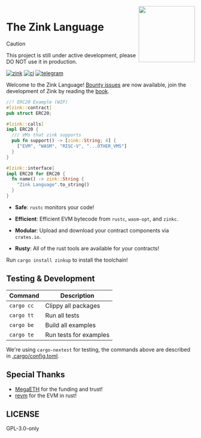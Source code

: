 <img align="right" width="150" height="150" top="100" src = "https://avatars.githubusercontent.com/u/138247979?s=400&u=cbf4b9e9da048899a947f08d92e030806d5bd50b&v=4"/>

# The Zink Language

> [!CAUTION]
>
> This project is still under active development, please DO NOT use it in production.

[![zink][version-badge]][version-link]
[![ci][ci-badge]][ci-link]
[![telegram][telegram-badge]][telegram-group]

Welcome to the Zink Language! [Bounty issues](https://zink-lang.org/bounties) are now available, join the development of Zink by reading the [book](https://zink-lang.org/).

```rust
//! ERC20 Example (WIP)
#[zink::contract]
pub struct ERC20;

#[zink::calls]
impl ERC20 {
  /// VMs that zink supports
  pub fn support() -> [zink::String; 4] {
    ["EVM", "WASM", "RISC-V", "...OTHER_VMS"]
  }
}

#[zink::interface]
impl ERC20 for ERC20 {
  fn name() -> zink::String {
    "Zink Language".to_string()
  }
}
```

- **Safe**: `rustc` monitors your code!

- **Efficient**: Efficient EVM bytecode from `rustc`, `wasm-opt`, and `zinkc`.

- **Modular**: Upload and download your contract components via `crates.io`.

- **Rusty**: All of the rust tools are available for your contracts!

Run `cargo install zinkup` to install the toolchain!

## Testing & Development

| Command    | Description            |
| ---------- | ---------------------- |
| `cargo cc` | Clippy all packages    |
| `cargo tt` | Run all tests          |
| `cargo be` | Build all examples     |
| `cargo te` | Run tests for examples |

We're using `cargo-nextest` for testing, the commands above are described in [.cargo/config.toml](.cargo/config.toml).

## Special Thanks

- [MegaETH](https://github.com/megaeth-labs) for the funding and trust!
- [revm](https://github.com/bluealloy/revm) for the EVM in rust!

## LICENSE

GPL-3.0-only

[book]: https://zink-lang.org/
[telegram-badge]: https://img.shields.io/endpoint?label=chat&style=flat&url=https%3A%2F%2Fmogyo.ro%2Fquart-apis%2Ftgmembercount%3Fchat_id%3Dzinklang
[telegram-group]: https://t.me/zinklang
[version-badge]: https://img.shields.io/crates/v/zinkc
[version-link]: https://docs.rs/zinkc
[ci-badge]: https://img.shields.io/github/actions/workflow/status/clearloop/zink/main.yml
[ci-link]: https://github.com/clearloop/zink/actions/workflows/main.yml
[rustc-codegen]: https://doc.rust-lang.org/rustc/codegen-options/index.html
[wasm-opt]: https://github.com/WebAssembly/binaryen#binaryen-optimizations
